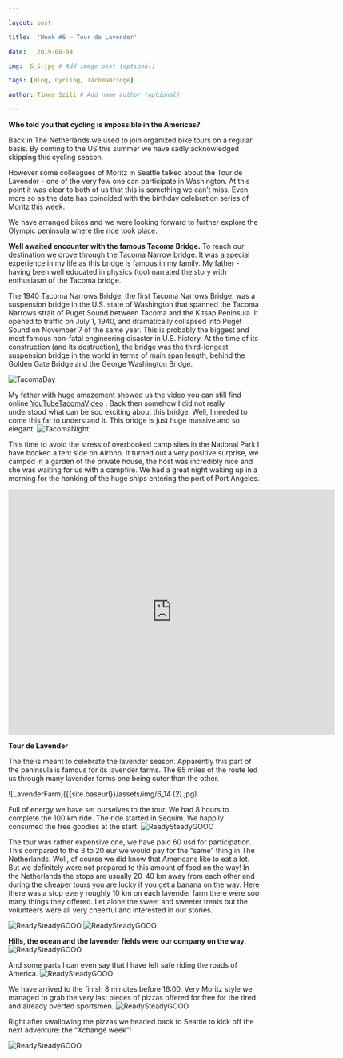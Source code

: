 ```yaml
---

layout: post

title:  'Week #6 – Tour de Lavender'

date:   2019-08-04

img:  6_5.jpg # Add image post (optional)

tags: [Blog, Cycling, TacomaBridge]

author: Timea Szili # Add name author (optional)

---
```



**Who told you that cycling is impossible in the Americas?**

Back in The Netherlands we used to join organized bike tours on a regular basis. By coming to the US this summer we have sadly acknowledged skipping this cycling season. 

However some colleagues of Moritz in Seattle talked about the Tour de Lavender  - one of the very few one can participate in Washington. At this point it was clear to both of us that this is something we can’t miss. Even more so as the date has coincided with the birthday celebration series of Moritz this week.



We have arranged bikes and we were looking forward to further explore the Olympic peninsula where the ride took place.


**Well awaited encounter with the famous Tacoma Bridge.**
To reach our destination we drove through the Tacoma Narrow bridge. It was a special experience in my life as this bridge is 
famous in my family. My father - having been well educated in physics (too) narrated the story with enthusiasm of the 
Tacoma bridge. 

The 1940 Tacoma Narrows Bridge, the first Tacoma Narrows Bridge, was a suspension bridge in the U.S. state of 
Washington that spanned the Tacoma Narrows strait of Puget Sound between Tacoma and the Kitsap Peninsula. It opened 
to traffic on July 1, 1940, and dramatically collapsed into Puget Sound on November 7 of the same year. This is probably 
the biggest and most famous non-fatal engineering disaster in U.S. history. At the time of its construction (and its destruction), 
the bridge was the third-longest 
suspension bridge in the world in terms of main span length, behind the Golden Gate Bridge and the George Washington Bridge.

![TacomaDay]({{site.baseurl}}/assets/img/6_1a.jpg) 


My father with huge amazement showed us the video you can still find online [YouTubeTacomaVideo](https://www.youtube.com/watch?v=nFzu6CNtqec) . Back then somehow I did not really understood what can be soo exciting about this bridge. 
Well, I needed to come this far to understand it. This bridge is just huge massive and so elegant.
![TacomaNight]({{site.baseurl}}/assets/img/6_1.PNG) 


This time to avoid the stress of overbooked camp sites in the National Park I have booked a tent side on Airbnb. It turned out a very positive surprise, we camped in a garden of the private house, the host was incredibly nice and she was waiting for us with a campfire. We had a great night waking up in a morning for the honking of the huge ships entering the port of Port Angeles. 

<iframe width="653" height="490" src="https://www.youtube.com/embed/nFzu6CNtqec" frameborder="0" allow="accelerometer; autoplay; encrypted-media; gyroscope; picture-in-picture" allowfullscreen></iframe>

**Tour de Lavender**

The the is meant to celebrate the lavender season. Apparently this part of the peninsula is famous for its lavender farms. The 65 miles of the route led us through many lavender farms one being cuter than the other. 

![LavenderFarm]({{site.baseurl}}/assets/img/6_14 (2).jpg) 


Full of energy we have set ourselves to the tour. We had 8 hours to complete the 100 km ride. The ride started in Sequim. We happily consumed the free goodies at the start.
![ReadySteadyGOOO]({{site.baseurl}}/assets/img/6_2.jpg) 

The tour was rather expensive one, we have paid 60 usd for participation. This compared to the 3 to 20 eur we would pay for the “same” thing in The Netherlands. Well, of course we did know that Americans like to eat a lot. But we definitely were not prepared to this amount of food on the way! In the Netherlands the stops are usually 20-40 km away from each other and during the cheaper tours you are lucky if you get a banana on the way. Here there was a stop every roughly 10 km on each lavender farm there were soo many things they offered. Let alone the sweet and sweeter treats but the volunteers were all very cheerful and interested in our stories. 

![ReadySteadyGOOO]({{site.baseurl}}/assets/img/6_6.jpg) 
![ReadySteadyGOOO]({{site.baseurl}}/assets/img/6_16.jpg) 


**Hills, the ocean and the lavender fields were our company on the way.**
![ReadySteadyGOOO]({{site.baseurl}}/assets/img/6_4.jpg) 

And some parts I can even say that I have felt safe riding the roads of America.
![ReadySteadyGOOO]({{site.baseurl}}/assets/img/6_20.jpg) 


We have arrived to the finish 8 minutes before 16:00. Very Moritz style we managed to grab the very last pieces of pizzas offered for free for the tired and already overfed sportsmen.
![ReadySteadyGOOO]({{site.baseurl}}/assets/img/6_14.jpg) 



Right after swallowing the pizzas we headed back to Seattle to kick off the next adventure: the “Xchange week”!

![ReadySteadyGOOO]({{site.baseurl}}/assets/img/6_8.jpg) 

